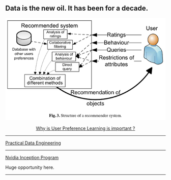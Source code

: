## Data is the new oil. It has been for a decade.


<p align="center">
  <img src="img/Recommendersystems.png">
</p>

<div align="center">
  <a href="https://github.com/kantarcise/notebook/blob/master/Data%20Mining/Various_aspects_of_user_preference_learning_and_re.pdf">Why is User Preference Learning is important ?</a>
</div>

---


[Practical Data Engineering](https://hpi.de/fileadmin/user_upload/fachgebiete/rabl/Lectures/PDE_Poster/PDE_Angelika_Wieck.pdf)

---

[Nvidia Inception Program](https://blogs.nvidia.com/blog/2023/08/31/generative-ai-startups-africa-middle-east/)

Huge opportunity here.

---
